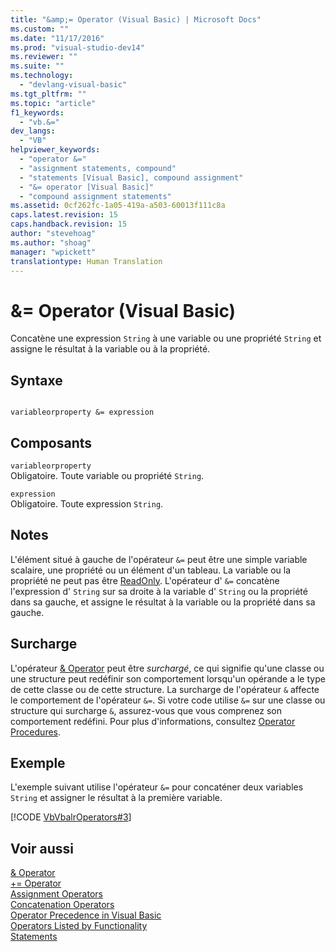 ```yaml
---
title: "&amp;= Operator (Visual Basic) | Microsoft Docs"
ms.custom: ""
ms.date: "11/17/2016"
ms.prod: "visual-studio-dev14"
ms.reviewer: ""
ms.suite: ""
ms.technology: 
  - "devlang-visual-basic"
ms.tgt_pltfrm: ""
ms.topic: "article"
f1_keywords: 
  - "vb.&="
dev_langs: 
  - "VB"
helpviewer_keywords: 
  - "operator &="
  - "assignment statements, compound"
  - "statements [Visual Basic], compound assignment"
  - "&= operator [Visual Basic]"
  - "compound assignment statements"
ms.assetid: 0cf262fc-1a05-419a-a503-60013f111c8a
caps.latest.revision: 15
caps.handback.revision: 15
author: "stevehoag"
ms.author: "shoag"
manager: "wpickett"
translationtype: Human Translation
---
```

# &amp;= Operator (Visual Basic)
Concatène une expression `String` à une variable ou une propriété `String` et assigne le résultat à la variable ou à la propriété.  
  
## Syntaxe  
  
```  
  
variableorproperty &= expression  
```  
  
## Composants  
 `variableorproperty`  
 Obligatoire.  Toute variable ou propriété `String`.  
  
 `expression`  
 Obligatoire.  Toute expression `String`.  
  
## Notes  
 L'élément situé à gauche de l'opérateur `&=` peut être une simple variable scalaire, une propriété ou un élément d'un tableau.  La variable ou la propriété ne peut pas être [ReadOnly](../../../visual-basic/language-reference/modifiers/readonly.md).  L'opérateur d' `&=` concatène l'expression d' `String` sur sa droite à la variable d' `String` ou la propriété dans sa gauche, et assigne le résultat à la variable ou la propriété dans sa gauche.  
  
## Surcharge  
 L'opérateur [& Operator](../../../visual-basic/language-reference/operators/concatenation-operator.md) peut être *surchargé*, ce qui signifie qu'une classe ou une structure peut redéfinir son comportement lorsqu'un opérande a le type de cette classe ou de cette structure.  La surcharge de l'opérateur `&` affecte le comportement de l'opérateur `&=`.  Si votre code utilise `&=` sur une classe ou structure qui surcharge `&`, assurez\-vous que vous comprenez son comportement redéfini.  Pour plus d'informations, consultez [Operator Procedures](../../../visual-basic/programming-guide/language-features/procedures/operator-procedures.md).  
  
## Exemple  
 L'exemple suivant utilise l'opérateur `&=` pour concaténer deux variables `String` et assigner le résultat à la première variable.  
  
 [!CODE [VbVbalrOperators#3](../CodeSnippet/VS_Snippets_VBCSharp/VbVbalrOperators#3)]  
  
## Voir aussi  
 [& Operator](../../../visual-basic/language-reference/operators/concatenation-operator.md)   
 [\+\= Operator](../../../visual-basic/language-reference/operators/addition-assignment-operator.md)   
 [Assignment Operators](../../../visual-basic/language-reference/operators/assignment-operators.md)   
 [Concatenation Operators](../../../visual-basic/language-reference/operators/concatenation-operators.md)   
 [Operator Precedence in Visual Basic](../../../visual-basic/language-reference/operators/operator-precedence.md)   
 [Operators Listed by Functionality](../../../visual-basic/language-reference/operators/operators-listed-by-functionality.md)   
 [Statements](../../../visual-basic/programming-guide/language-features/statements.md)